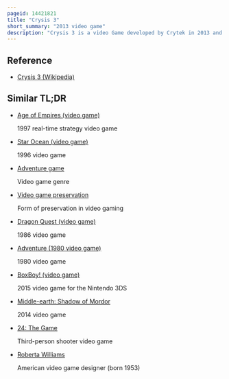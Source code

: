```yaml
---
pageid: 14421821
title: "Crysis 3"
short_summary: "2013 video game"
description: "Crysis 3 is a video Game developed by Crytek in 2013 and published by electronic Arts. It is the third Game of the Crysis Series, a Sequel to the 2011 Video Game Crysis 2. The Multiplayer Portion of the Game was developed by Crytek Uk. Crysis 3's Story revolves around Prophet, a Nanosuit Holder who is on a Quest to take Revenge on the Alpha Ceph, the Leader of the Ceph Alien Race. The Story of the Game serves as the End of the Crysis Trilogy. Gameplay revolves around the Use of Nanosuits which give Players a Variety of Abilities such as being invisible. New Features introduced in Crysis 3 include a new Nanosuit Ability called 'Rip & Throw', a Compound Bow and Hacking, which allows Players to hack into Enemies' Equipment, Drones, and Security Defenses."
---
```


## Reference

- [Crysis 3 (Wikipedia)](https://en.wikipedia.org/?curid=14421821)

## Similar TL;DR

- [Age of Empires (video game)](/tldr/en/age-of-empires-video-game)

  1997 real-time strategy video game

- [Star Ocean (video game)](/tldr/en/star-ocean-video-game)

  1996 video game

- [Adventure game](/tldr/en/adventure-game)

  Video game genre

- [Video game preservation](/tldr/en/video-game-preservation)

  Form of preservation in video gaming

- [Dragon Quest (video game)](/tldr/en/dragon-quest-video-game)

  1986 video game

- [Adventure (1980 video game)](/tldr/en/adventure-1980-video-game)

  1980 video game

- [BoxBoy! (video game)](/tldr/en/boxboy-video-game)

  2015 video game for the Nintendo 3DS

- [Middle-earth: Shadow of Mordor](/tldr/en/middle-earth-shadow-of-mordor)

  2014 video game

- [24: The Game](/tldr/en/24-the-game)

  Third-person shooter video game

- [Roberta Williams](/tldr/en/roberta-williams)

  American video game designer (born 1953)
